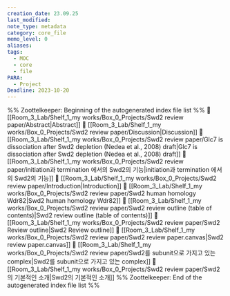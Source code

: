 ```yaml
---
creation_date: 23.09.25
last_modified: 
note_type: metadata
category: core_file
memo_level: 0
aliases: 
tags:
  - MOC
  - core
  - file
PARA:
  - Project
Deadline: 2023-10-20
---
```

%% Zoottelkeeper: Beginning of the autogenerated index file list  %%
📄 [[Room_3_Lab/Shelf_1_my works/Box_0_Projects/Swd2 review paper/Abstract|Abstract]]
📄 [[Room_3_Lab/Shelf_1_my works/Box_0_Projects/Swd2 review paper/Discussion|Discussion]]
📄 [[Room_3_Lab/Shelf_1_my works/Box_0_Projects/Swd2 review paper/Glc7 is dissociation after Swd2 depletion (Nedea et al., 2008) draft|Glc7 is dissociation after Swd2 depletion (Nedea et al., 2008) draft]]
📄 [[Room_3_Lab/Shelf_1_my works/Box_0_Projects/Swd2 review paper/initiation과 termination 에서의 Swd2의 기능|initiation과 termination 에서의 Swd2의 기능]]
📄 [[Room_3_Lab/Shelf_1_my works/Box_0_Projects/Swd2 review paper/Introduction|Introduction]]
📄 [[Room_3_Lab/Shelf_1_my works/Box_0_Projects/Swd2 review paper/Swd2 human homology Wdr82|Swd2 human homology Wdr82]]
📄 [[Room_3_Lab/Shelf_1_my works/Box_0_Projects/Swd2 review paper/Swd2 review outline (table of contents)|Swd2 review outline (table of contents)]]
📄 [[Room_3_Lab/Shelf_1_my works/Box_0_Projects/Swd2 review paper/Swd2 Review outline|Swd2 Review outline]]
📄 [[Room_3_Lab/Shelf_1_my works/Box_0_Projects/Swd2 review paper/Swd2 review paper.canvas|Swd2 review paper.canvas]]
📄 [[Room_3_Lab/Shelf_1_my works/Box_0_Projects/Swd2 review paper/Swd2를 subunit으로 가지고 있는 complex|Swd2를 subunit으로 가지고 있는 complex]]
📄 [[Room_3_Lab/Shelf_1_my works/Box_0_Projects/Swd2 review paper/Swd2의 기본적인 소개|Swd2의 기본적인 소개]]
%% Zoottelkeeper: End of the autogenerated index file list  %%
